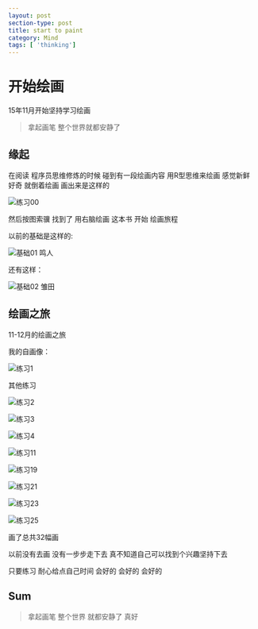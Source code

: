 ```yaml
---
layout: post
section-type: post
title: start to paint
category: Mind
tags: [ 'thinking']
---
```


# 开始绘画

15年11月开始坚持学习绘画

> 拿起画笔 整个世界就都安静了

## 缘起 

在阅读 程序员思维修炼的时候 碰到有一段绘画内容 用R型思维来绘画 感觉新鲜 好奇 就倒着绘画 画出来是这样的

![练习00](https://dn-learnshiji.qbox.me/ex00.jpg) 

然后按图索骥 找到了 用右脑绘画 这本书 开始 绘画旅程

以前的基础是这样的:

![基础01 鸣人](https://dn-learnshiji.qbox.me/pre01.jpg) 

还有这样：

![基础02 雏田](https://dn-learnshiji.qbox.me/pre02.jpg)

## 绘画之旅

11-12月的绘画之旅

我的自画像：

![练习1](https://dn-learnshiji.qbox.me/ex01.jpg)

其他练习

![练习2](https://dn-learnshiji.qbox.me/ex02.jpg)

![练习3](https://dn-learnshiji.qbox.me/ex03.jpg)

![练习4](https://dn-learnshiji.qbox.me/ex04.jpg)

![练习11](https://dn-learnshiji.qbox.me/ex11.jpg)

![练习19](https://dn-learnshiji.qbox.me/ex19.jpg)

![练习21](https://dn-learnshiji.qbox.me/ex21.jpg)

![练习23](https://dn-learnshiji.qbox.me/ex23.jpg)

![练习25](https://dn-learnshiji.qbox.me/ex25.jpg)

画了总共32幅画 

以前没有去画 没有一步步走下去 真不知道自己可以找到个兴趣坚持下去

只要练习 耐心给点自己时间 会好的 会好的 会好的

## Sum

> 拿起画笔 整个世界 就都安静了 真好
